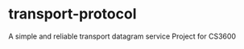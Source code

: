 transport-protocol
==================

A simple and reliable transport datagram service
Project for CS3600
